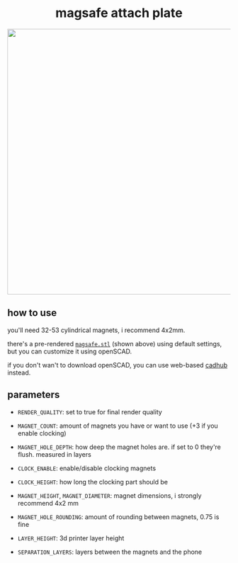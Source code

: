 <h1 align="center">magsafe attach plate</h1>

<div align="center">
  <a href="https://cadhub.xyz/draft/openscad#fetch_text_v1=https%3A%2F%2Fraw.githubusercontent.com%2Fvaaski%2Fscad-magsafe%2Fmain%2Fmagsafe.scad">
    <img width="600" src="https://raw.githubusercontent.com/vaaski/scad-magsafe/main/render.png" />
  </a>
</div>

## how to use

you'll need 32-53 cylindrical magnets, i recommend 4x2mm.

there's a pre-rendered [`magsafe.stl`](https://github.com/vaaski/scad-magsafe/raw/main/magsafe.stl) (shown above) using default settings, but you can customize it using openSCAD.

if you don't wan't to download openSCAD, you can use web-based [cadhub](https://cadhub.xyz/draft/openscad#fetch_text_v1=https%3A%2F%2Fraw.githubusercontent.com%2Fvaaski%2Fscad-magsafe%2Fmain%2Fmagsafe.scad) instead.

## parameters
- `RENDER_QUALITY`: set to true for final render quality

- `MAGNET_COUNT`: amount of magnets you have or want to use (+3 if you enable clocking)

- `MAGNET_HOLE_DEPTH`: how deep the magnet holes are. if set to 0 they're flush. measured in layers

- `CLOCK_ENABLE`: enable/disable clocking magnets

- `CLOCK_HEIGHT`: how long the clocking part should be

- `MAGNET_HEIGHT`, `MAGNET_DIAMETER`: magnet dimensions, i strongly recommend 4x2 mm

- `MAGNET_HOLE_ROUNDING`: amount of rounding between magnets, 0.75 is fine

- `LAYER_HEIGHT`: 3d printer layer height

- `SEPARATION_LAYERS`: layers between the magnets and the phone
